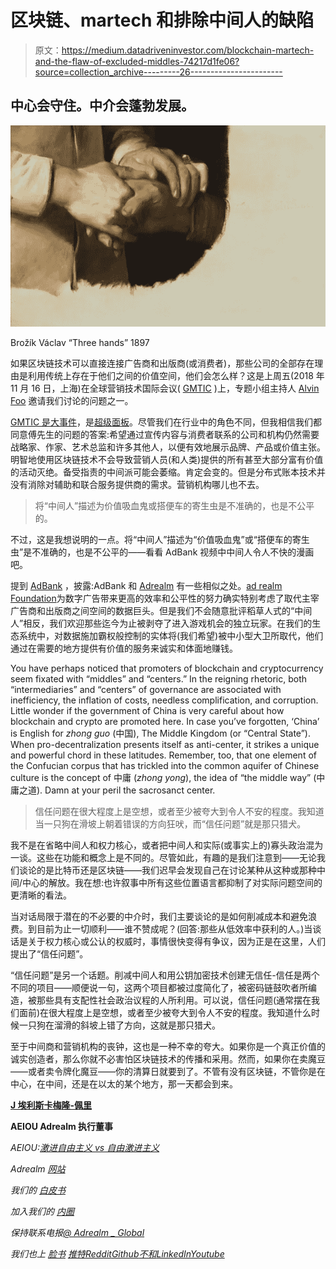 # 区块链、martech 和排除中间人的缺陷

> 原文：<https://medium.datadriveninvestor.com/blockchain-martech-and-the-flaw-of-excluded-middles-74217d1fe06?source=collection_archive---------26----------------------->

## 中心会守住。中介会蓬勃发展。

![](img/f99b9265fd3ac6e3dc614ae199de729a.png)

Brožík Václav “Three hands” 1897

如果区块链技术可以直接连接广告商和出版商(或消费者)，那些公司的全部存在理由是利用传统上存在于他们之间的价值空间，他们会怎么样？这是上周五(2018 年 11 月 16 日，上海)在全球营销技术国际会议( [GMTIC](http://www.idigital-gmtic.com/enHome/aboutGmtic/) )上，专题小组主持人 [Alvin Foo](https://www.linkedin.com/in/alvinfsc/#oc-background-section) 邀请我们讨论的问题之一。

[GMTIC 是大事件](http://www.idigital-gmtic.com/enHome/aboutGmtic/)，是[超级面板](https://medium.com/@adrealmproject/adrealm-at-the-global-martech-innovation-conference-de93754d1e65)。尽管我们在行业中的角色不同，但我相信我们都同意傅先生的问题的答案:希望通过宣传内容与消费者联系的公司和机构仍然需要战略家、作家、艺术总监和许多其他人，以便有效地展示品牌、产品或价值主张。明智地使用区块链技术不会导致营销人员(和人类)提供的所有甚至大部分富有价值的活动灭绝。备受指责的中间派可能会萎缩。肯定会变的。但是分布式账本技术并没有消除对辅助和联合服务提供商的需求。营销机构哪儿也不去。

> 将“中间人”描述为价值吸血鬼或搭便车的寄生虫是不准确的，也是不公平的。

不过，这是我想说明的一点。将“中间人”描述为“价值吸血鬼”或“搭便车的寄生虫”是不准确的，也是不公平的——看看 AdBank 视频中中间人令人不快的漫画吧。

提到 [AdBank](https://www.youtube.com/watch?v=e6vrlODdRgQ) ，披露:AdBank 和 [Adrealm](http://www.adrealm.com) 有一些相似之处。[ad realm Foundation](http://www.adrealm.com)为数字广告带来更高的效率和公平性的努力确实特别考虑了取代主宰广告商和出版商之间空间的数据巨头。但是我们不会随意批评稻草人式的“中间人”相反，我们欢迎那些迄今为止被剥夺了进入游戏机会的独立玩家。在我们的生态系统中，对数据施加霸权般控制的实体将(我们希望)被中小型大卫所取代，他们通过在需要的地方提供有价值的服务来诚实和体面地赚钱。

You have perhaps noticed that promoters of blockchain and cryptocurrency seem fixated with “middles” and “centers.” In the reigning rhetoric, both “intermediaries” and “centers” of governance are associated with inefficiency, the inflation of costs, needless complification, and corruption. Little wonder if the government of China is very careful about how blockchain and crypto are promoted here. In case you’ve forgotten, ‘China’ is English for *zhong guo* (中国), The Middle Kingdom (or “Central State”). When pro-decentralization presents itself as anti-center, it strikes a unique and powerful chord in these latitudes. Remember, too, that one element of the Confucian corpus that has trickled into the common aquifer of Chinese culture is the concept of 中庸 (*zhong yong*), the idea of “the middle way” (中庸之道). Damn at your peril the sacrosanct center.

> 信任问题在很大程度上是空想，或者至少被夸大到令人不安的程度。我知道当一只狗在滑坡上朝着错误的方向狂吠，而“信任问题”就是那只猎犬。

我不是在省略中间人和权力核心，或者把中间人和实际(或事实上的)寡头政治混为一谈。这些在功能和概念上是不同的。尽管如此，有趣的是我们注意到——无论我们谈论的是比特币还是区块链——我们迟早会发现自己在讨论某种从这种或那种中间/中心的解放。我在想:也许叙事中所有这些位置语言都抑制了对实际问题空间的更清晰的看法。

当对话局限于潜在的不必要的中介时，我们主要谈论的是如何削减成本和避免浪费。到目前为止一切顺利——谁不赞成呢？(回答:那些从低效率中获利的人。)当谈话是关于权力核心或公认的权威时，事情很快变得有争议，因为正是在这里，人们提出了“信任问题”。

“信任问题”是另一个话题。削减中间人和用公钥加密技术创建无信任-信任是两个不同的项目——顺便说一句，这两个项目都被过度简化了，被密码链鼓吹者所编造，被那些具有支配性社会政治议程的人所利用。可以说，信任问题(通常摆在我们面前)在很大程度上是空想，或者至少被夸大到令人不安的程度。我知道什么时候一只狗在溜滑的斜坡上错了方向，这就是那只猎犬。

至于中间商和营销机构的丧钟，这也是一种不幸的夸大。如果你是一个真正价值的诚实创造者，那么你就不必害怕区块链技术的传播和采用。然而，如果你在卖魔豆——或者卖令牌化魔豆——你的清算日就要到了。不管有没有区块链，不管你是在中心，在中间，还是在以太的某个地方，那一天都会到来。

[**J 埃利斯卡梅隆-佩里**](https://www.linkedin.com/in/j-ellis-cameron-perry/)

**AEIOU Adrealm 执行董事**

*AEIOU:*[*激进自由主义 vs 自由激进主义*](https://medium.com/adrealm/democratic-radicalism-vs-liberal-radicalism-90e9eaf6bf99)

*Adrealm* [*网站*](https://www.adrealm.com)

*我们的* [*白皮书*](https://adrealm.com/download/adrealm-whitepaper-2.0.pdf)

*加入我们的* [*内圈*](https://adrealm.com/inner-circle.html)

*保持联系电报*[*@ Adrealm _ Global*](https://t.me/adrealm_global)

*我们也上* [*脸书*](https://www.facebook.com/adrealmofficial) [*推特*](https://twitter.com/adrealmofficial)[*Reddit*](https://www.reddit.com/r/AdRealm)[*Github*](https://github.com/adrealm)*[*不和*](https://discordapp.com/channels/463554338938421248/463554338938421251)[*LinkedIn*](https://www.linkedin.com/company/adrealm/)[*Youtube*](https://www.youtube.com/channel/UChNdL7f0ZI76fYydF3r4bFw)*